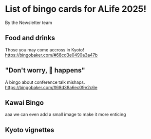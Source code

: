 # List of bingo cards for ALife 2025!
By the Newsletter team

## Food and drinks
Those you may come accross in Kyoto!
https://bingobaker.com/#68cd3e0490a3a47b

## "Don't worry, 💩 happens" 
A bingo about conference talk mishaps.
https://bingobaker.com/#68d38a6ec09e2c6e

## Kawai Bingo

aaa we can even add a small image to make it more enticing

## Kyoto vignettes
